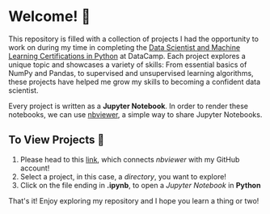 # Welcome! :wave:
This repository is filled with a collection of projects I had the opportunity to work on during my time in completing the [Data Scientist and Machine Learning Certifications in Python](https://www.datacamp.com/tracks/data-scientist-with-python) at DataCamp. Each project explores a unique topic and showcases a variety of skills: From essential basics of NumPy and Pandas, to supervised and unsupervised learning algorithms, these projects have helped me grow my skills to becoming a confident data scientist.

Every project is written as a **Jupyter Notebook**. In order to render these notebooks, we can use [nbviewer](https://nbviewer.jupyter.org/), a simple way to share Jupyter Notebooks.

## To View Projects :eyes:
1. Please head to this [link](https://nbviewer.jupyter.org/github/OmeRazaKhan/DataCamp-DS-Track/tree/main/), which connects *nbviewer* with my GitHub account!
2. Select a project, in this case, a *directory*, you want to explore!
3. Click on the file ending in **.ipynb**, to open a *Jupyter Notebook* in **Python**

That's it! Enjoy exploring my repository and I hope you learn a thing or two!
